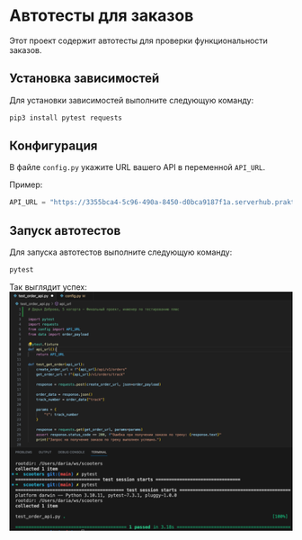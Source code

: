 # Автотесты для заказов

Этот проект содержит автотесты для проверки функциональности заказов.

## Установка зависимостей

Для установки зависимостей выполните следующую команду:

```bash
pip3 install pytest requests
```

## Конфигурация

В файле `config.py` укажите URL вашего API в переменной `API_URL`. 

Пример:

```python
API_URL = "https://3355bca4-5c96-490a-8450-d0bca9187f1a.serverhub.praktikum-services.ru"
```

## Запуск автотестов

Для запуска автотестов выполните следующую команду:

```bash
pytest
```

Так выглядит успех:
![йа картинко](screen.png)